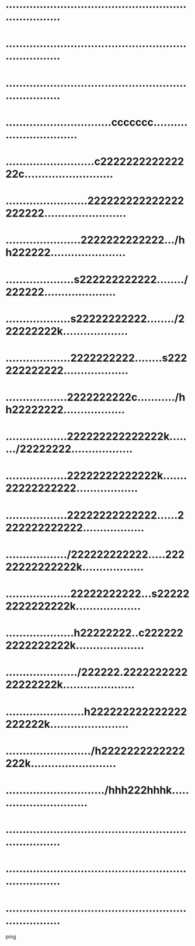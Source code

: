 # .....................................................................
# .....................................................................
# .....................................................................
# ...............................ccccccc...............................
# ..........................c222222222222222c..........................
# ........................222222222222222222222........................
# ......................2222222222222.../hh222222......................
# ....................s222222222222......../222222.....................
# ...................s22222222222......../222222222k...................
# ...................2222222222........s222222222222...................
# ..................2222222222c.........../hh22222222..................
# ..................222222222222222k......../22222222..................
# ..................22222222222222k.......22222222222..................
# ..................22222222222222......2222222222222..................
# ................../222222222222.....22222222222222k..................
# ...................22222222222...s222222222222222k...................
# ....................h22222222..c2222222222222222k....................
# ...................../222222.222222222222222222k.....................
# .......................h222222222222222222222k.......................
# ........................./h2222222222222222k.........................
# ............................./hhh222hhhk.............................
# .....................................................................
# .....................................................................
# .....................................................................

ping